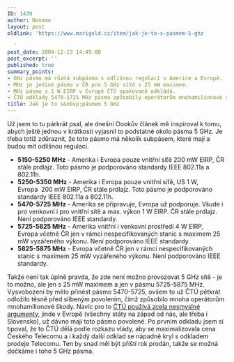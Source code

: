 ```yaml
---
ID: 1439
author: Noname
layout: post
oldlink: 'https://www.marigold.cz/item/jak-je-to-s-pasmem-5-ghz

  '
post_date: 2004-12-13 14:49:00
post_excerpt: ''
published: true
summary_points:
- GHz pásmo má různá subpásma s odlišnou regulací v Americe a Evropě.
- MHz je jediné pásmo v ČR pro 5 GHz sítě s 25 mW maximem.
- MHz pásmo s 1 W EIRP v Evropě ČTÚ opakovaně odkládá.
- ČTÚ odklady 5470-5725 MHz pásma způsobily operátorům mnohamilionové škody.
title: Jak je to s&nbsp;pásmem 5 GHz
---
```


<p>
Už jsem to tu párkrát psal, ale dnešní Oookův článek mě inspiroval k tomu, abych ještě jednou v krátkosti vyjasnil to podstatné okolo pásma 5 GHz. Je třeba totiž zdůraznit, že toto pásmo má několik subpásem, které mají a budou mít odlišnou regulaci.</p>

<ul>
<li><strong>5150-5250 MHz</strong> - Amerika i Evropa pouze vnitřní síťě 200 mW EIRP, ČR stále prdlajz. Toto pásmo je podporováno standardy IEEE 802.11a a 802.11h.</li>
<li><strong>5250-5350 MHz</strong> - Amerika i Evropa pouze vnitřní síťě, US 1 W, Evropa  200 mW EIRP, ČR stále prdlajz. Toto pásmo je podporováno standardy IEEE 802.11a a 802.11h.</li>
<li><strong>5470-5725 MHz </strong>- Amerika se připravuje, Evropa už podporuje. Všude i pro venkovní i pro vnitřní sítě a max. výkon 1 W EIRP. ČR stále prdlajz. Není podporováno IEEE standardy.</li>
<li><strong>5725-5825 MHz</strong> - Amerika vnitřní i venkovní prostředí 4 W EIRP, Evropa včetně ČR jen v rámci nespecifikovaných stanic s maximem 25 mW vyzářeného výkonu. Není podporováno IEEE standardy.</li>
<li><strong>5825-5875 MHz</strong> - Evropa včetně ČR jen v rámci nespecifikovaných stanic s maximem 25 mW vyzářeného výkonu. Není podporováno IEEE standardy.</li>
</ul>
<p>
Takže není tak úplně pravda, že zde není možno provozovat 5 GHz sítě - je to možno, ale jen s 25 mW maximem a jen v pásmu 5725-5875 MHz. Vysvobození by mělo přinést pásmo 5470-5725, ovšem to už ČTÚ pětkrát odložilo těsně před slíbeným povolením, čímž způsobilo mnoha operátorům mnohamilionové škody. Navíc pro to <a href="http://www.ctu.cz/art.php?iSearch=5+ghz&amp;iArt=462">ČTÚ používá zcela nesmyslné argumenty</a>, jinde v Evropě (všechny státy na západ od nás, ale třeba i Slovensko), už dávno mají toto pásmo povolené. Po prvním odkladu jsem si tipoval, že to ČTÚ dělá podle rozkazu vlády, aby se maximalizovala cena Českého Telecomu a i každý další odklad se nápadně kryl s odkladem prodeje Telecomu. Ten by snad měl být příští rok prodán, takže se možná dočkáme i toho 5 GHz pásma.</p>